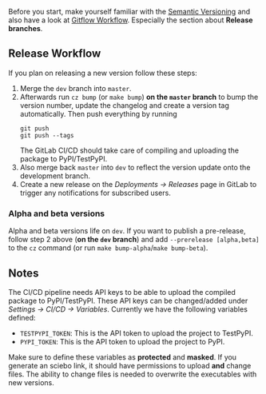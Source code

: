 Before you start, make yourself familiar with the [Semantic Versioning][semver] and also have a look at [Gitflow Workflow][gitflow]. Especially the section about **Release branches**.

## Release Workflow

If you plan on releasing a new version follow these steps:

1. Merge the `dev` branch into `master`.
2. Afterwards run `cz bump` (or `make bump`) **on the `master` branch** to bump the version number, update the changelog and create a version tag automatically. Then push everything by running
   ```
   git push
   git push --tags
   ```
   The GitLab CI/CD should take care of compiling and uploading the package to PyPI/TestPyPI.
3. Also merge back `master` into `dev` to reflect the version update onto the development branch.
4. Create a new release on the _Deployments -> Releases_ page in GitLab to trigger any notifications for subscribed users.

### Alpha and beta versions

Alpha and beta versions life on `dev`. If you want to publish a pre-release, follow step 2 above (**on the `dev` branch**) and add `--prerelease [alpha,beta]` to the `cz` command (or run `make bump-alpha`/`make bump-beta`).

## Notes

The CI/CD pipeline needs API keys to be able to upload the compiled package to PyPI/TestPyPI. These API keys can be changed/added under *Settings -> CI/CD -> Variables*. Currently we have the following variables defined:

<!--
- `SCIEBO_KEY`: If you share a folder in sciebo you get a URL similar to `<sciebo server url>/index.php/s/<sciebo key>`. The part marked with `<sciebo key>` should be saved in `SCIEBO_KEY`.
- `SCIEBO_PASSWORD`: You should also create a password for the shared URL. The very same password get's stored in this variable.
-->
- `TESTPYPI_TOKEN`: This is the API token to upload the project to TestPyPI.
- `PYPI_TOKEN`: This is the API token to upload the project to PyPI.

Make sure to define these variables as **protected** and **masked**. If you generate an sciebo link, it should have permissions to upload **and** change files. The ability to change files is needed to overwrite the executables with new versions.

[semver]: https://semver.org/ "Semantic Versioning"
[gitflow]: https://www.atlassian.com/git/tutorials/comparing-workflows/gitflow-workflow "Gitflow Workflow"
[reference-style]: https://www.markdownguide.org/basic-syntax/#reference-style-links
